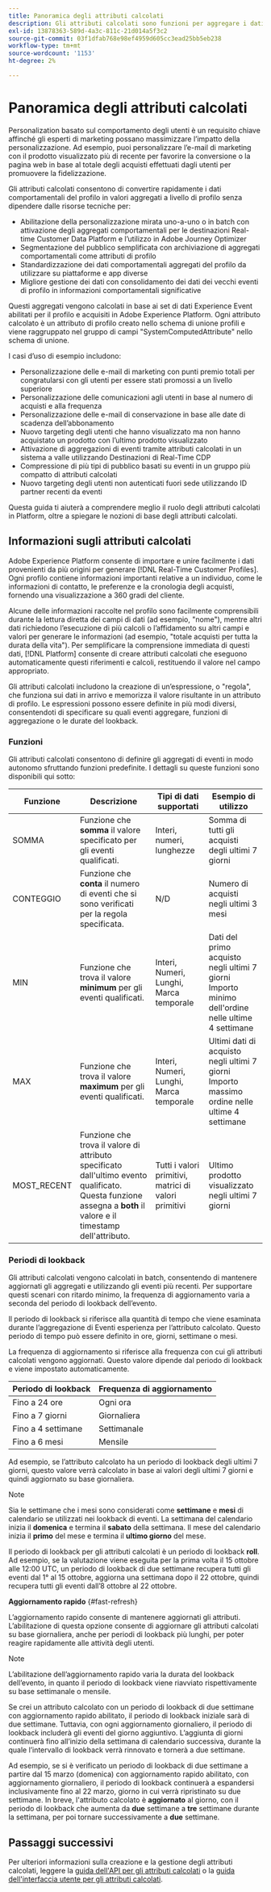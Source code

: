 ```yaml
---
title: Panoramica degli attributi calcolati
description: Gli attributi calcolati sono funzioni per aggregare i dati a livello di evento negli attributi a livello di profilo. Queste funzioni vengono calcolate automaticamente in modo che possano essere utilizzate in segmentazione, attivazione e personalizzazione.
exl-id: 13878363-589d-4a3c-811c-21d014a5f3c2
source-git-commit: 03f1dfab768e98ef4959d605cc3ead25bb5eb238
workflow-type: tm+mt
source-wordcount: '1153'
ht-degree: 2%

---
```


# Panoramica degli attributi calcolati

Personalization basato sul comportamento degli utenti è un requisito chiave affinché gli esperti di marketing possano massimizzare l’impatto della personalizzazione. Ad esempio, puoi personalizzare l’e-mail di marketing con il prodotto visualizzato più di recente per favorire la conversione o la pagina web in base al totale degli acquisti effettuati dagli utenti per promuovere la fidelizzazione.

Gli attributi calcolati consentono di convertire rapidamente i dati comportamentali del profilo in valori aggregati a livello di profilo senza dipendere dalle risorse tecniche per:

- Abilitazione della personalizzazione mirata uno-a-uno o in batch con attivazione degli aggregati comportamentali per le destinazioni Real-time Customer Data Platform e l’utilizzo in Adobe Journey Optimizer
- Segmentazione del pubblico semplificata con archiviazione di aggregati comportamentali come attributi di profilo
- Standardizzazione dei dati comportamentali aggregati del profilo da utilizzare su piattaforme e app diverse
- Migliore gestione dei dati con consolidamento dei dati dei vecchi eventi di profilo in informazioni comportamentali significative

Questi aggregati vengono calcolati in base ai set di dati Experience Event abilitati per il profilo e acquisiti in Adobe Experience Platform. Ogni attributo calcolato è un attributo di profilo creato nello schema di unione profili e viene raggruppato nel gruppo di campi &quot;SystemComputedAttribute&quot; nello schema di unione.

I casi d’uso di esempio includono:

- Personalizzazione delle e-mail di marketing con punti premio totali per congratularsi con gli utenti per essere stati promossi a un livello superiore
- Personalizzazione delle comunicazioni agli utenti in base al numero di acquisti e alla frequenza
- Personalizzazione delle e-mail di conservazione in base alle date di scadenza dell’abbonamento
- Nuovo targeting degli utenti che hanno visualizzato ma non hanno acquistato un prodotto con l’ultimo prodotto visualizzato
- Attivazione di aggregazioni di eventi tramite attributi calcolati in un sistema a valle utilizzando Destinazioni di Real-Time CDP
- Compressione di più tipi di pubblico basati su eventi in un gruppo più compatto di attributi calcolati
- Nuovo targeting degli utenti non autenticati fuori sede utilizzando ID partner recenti da eventi

Questa guida ti aiuterà a comprendere meglio il ruolo degli attributi calcolati in Platform, oltre a spiegare le nozioni di base degli attributi calcolati.

## Informazioni sugli attributi calcolati

Adobe Experience Platform consente di importare e unire facilmente i dati provenienti da più origini per generare [!DNL Real-Time Customer Profiles]. Ogni profilo contiene informazioni importanti relative a un individuo, come le informazioni di contatto, le preferenze e la cronologia degli acquisti, fornendo una visualizzazione a 360 gradi del cliente.

Alcune delle informazioni raccolte nel profilo sono facilmente comprensibili durante la lettura diretta dei campi di dati (ad esempio, &quot;nome&quot;), mentre altri dati richiedono l’esecuzione di più calcoli o l’affidamento su altri campi e valori per generare le informazioni (ad esempio, &quot;totale acquisti per tutta la durata della vita&quot;). Per semplificare la comprensione immediata di questi dati, [!DNL Platform] consente di creare attributi calcolati che eseguono automaticamente questi riferimenti e calcoli, restituendo il valore nel campo appropriato.

Gli attributi calcolati includono la creazione di un’espressione, o &quot;regola&quot;, che funziona sui dati in arrivo e memorizza il valore risultante in un attributo di profilo. Le espressioni possono essere definite in più modi diversi, consentendoti di specificare su quali eventi aggregare, funzioni di aggregazione o le durate del lookback.

### Funzioni

Gli attributi calcolati consentono di definire gli aggregati di eventi in modo autonomo sfruttando funzioni predefinite. I dettagli su queste funzioni sono disponibili qui sotto:

| Funzione | Descrizione | Tipi di dati supportati | Esempio di utilizzo |
| -------- | ----------- | -------------------- | ------------- |
| SOMMA | Funzione che **somma** il valore specificato per gli eventi qualificati. | Interi, numeri, lunghezze | Somma di tutti gli acquisti degli ultimi 7 giorni |
| CONTEGGIO | Funzione che **conta** il numero di eventi che si sono verificati per la regola specificata. | N/D | Numero di acquisti negli ultimi 3 mesi |
| MIN | Funzione che trova il valore **minimum** per gli eventi qualificati. | Interi, Numeri, Lunghi, Marca temporale | Dati del primo acquisto negli ultimi 7 giorni<br/>Importo minimo dell&#39;ordine nelle ultime 4 settimane |
| MAX | Funzione che trova il valore **maximum** per gli eventi qualificati. | Interi, Numeri, Lunghi, Marca temporale | Ultimi dati di acquisto negli ultimi 7 giorni<br/>Importo massimo ordine nelle ultime 4 settimane |
| MOST_RECENT | Funzione che trova il valore di attributo specificato dall&#39;ultimo evento qualificato. Questa funzione assegna a **both** il valore e il timestamp dell&#39;attributo. | Tutti i valori primitivi, matrici di valori primitivi | Ultimo prodotto visualizzato negli ultimi 7 giorni |

### Periodi di lookback

Gli attributi calcolati vengono calcolati in batch, consentendo di mantenere aggiornati gli aggregati e utilizzando gli eventi più recenti. Per supportare questi scenari con ritardo minimo, la frequenza di aggiornamento varia a seconda del periodo di lookback dell’evento.

Il periodo di lookback si riferisce alla quantità di tempo che viene esaminata durante l’aggregazione di Eventi esperienza per l’attributo calcolato. Questo periodo di tempo può essere definito in ore, giorni, settimane o mesi.

La frequenza di aggiornamento si riferisce alla frequenza con cui gli attributi calcolati vengono aggiornati. Questo valore dipende dal periodo di lookback e viene impostato automaticamente.

| Periodo di lookback | Frequenza di aggiornamento |
| --------------- | ----------------- |
| Fino a 24 ore | Ogni ora |
| Fino a 7 giorni | Giornaliera |
| Fino a 4 settimane | Settimanale |
| Fino a 6 mesi | Mensile |

Ad esempio, se l’attributo calcolato ha un periodo di lookback degli ultimi 7 giorni, questo valore verrà calcolato in base ai valori degli ultimi 7 giorni e quindi aggiornato su base giornaliera.

>[!NOTE]
>
>Sia le settimane che i mesi sono considerati come **settimane** e **mesi** di calendario se utilizzati nei lookback di eventi. La settimana del calendario inizia il **domenica** e termina il **sabato** della settimana. Il mese del calendario inizia il **primo** del mese e termina il **ultimo giorno** del mese.

Il periodo di lookback per gli attributi calcolati è un periodo di lookback **roll**. Ad esempio, se la valutazione viene eseguita per la prima volta il 15 ottobre alle 12:00 UTC, un periodo di lookback di due settimane recupera tutti gli eventi dal 1° al 15 ottobre, aggiorna una settimana dopo il 22 ottobre, quindi recupera tutti gli eventi dall’8 ottobre al 22 ottobre.

**Aggiornamento rapido** {#fast-refresh}

L’aggiornamento rapido consente di mantenere aggiornati gli attributi. L’abilitazione di questa opzione consente di aggiornare gli attributi calcolati su base giornaliera, anche per periodi di lookback più lunghi, per poter reagire rapidamente alle attività degli utenti.

>[!NOTE]
>
>L’abilitazione dell’aggiornamento rapido varia la durata del lookback dell’evento, in quanto il periodo di lookback viene riavviato rispettivamente su base settimanale o mensile.
>
>Se crei un attributo calcolato con un periodo di lookback di due settimane con aggiornamento rapido abilitato, il periodo di lookback iniziale sarà di due settimane. Tuttavia, con ogni aggiornamento giornaliero, il periodo di lookback includerà gli eventi del giorno aggiuntivo. L’aggiunta di giorni continuerà fino all’inizio della settimana di calendario successiva, durante la quale l’intervallo di lookback verrà rinnovato e tornerà a due settimane.
>
>Ad esempio, se si è verificato un periodo di lookback di due settimane a partire dal 15 marzo (domenica) con aggiornamento rapido abilitato, con aggiornamento giornaliero, il periodo di lookback continuerà a espandersi inclusivamente fino al 22 marzo, giorno in cui verrà ripristinato su due settimane. In breve, l&#39;attributo calcolato è **aggiornato** al giorno, con il periodo di lookback che aumenta da **due** settimane a **tre** settimane durante la settimana, per poi tornare successivamente a **due** settimane.

## Passaggi successivi

Per ulteriori informazioni sulla creazione e la gestione degli attributi calcolati, leggere la [guida dell&#39;API per gli attributi calcolati](./api.md) o la [guida dell&#39;interfaccia utente per gli attributi calcolati](./ui.md).

